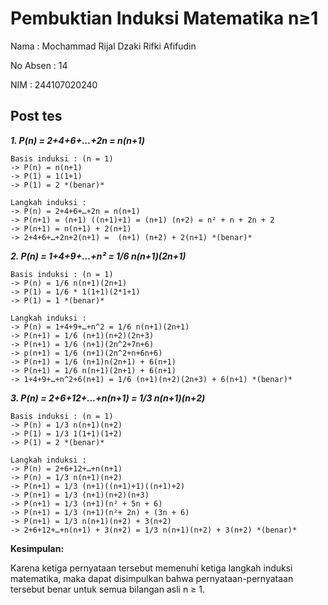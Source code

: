 
# Pembuktian Induksi Matematika n≥1
Nama : Mochammad Rijal Dzaki Rifki Afifudin

No Absen : 14

NIM : 244107020240

## Post tes

***1. P(n) = 2+4+6+…+2n = n(n+1)***

    Basis induksi : (n = 1)
    -> P(n) = n(n+1)
    -> P(1) = 1(1+1)
    -> P(1) = 2 *(benar)*

    Langkah induksi :
    -> P(n) = 2+4+6+…+2n = n(n+1)
    -> P(n+1) = (n+1) ((n+1)+1) = (n+1) (n+2) = n² + n + 2n + 2
    -> P(n+1) = n(n+1) + 2(n+1)
    -> 2+4+6+…+2n+2(n+1) =  (n+1) (n+2) + 2(n+1) *(benar)*

***2. P(n) = 1+4+9+…+n² = 1/6 n(n+1)(2n+1)***

    Basis induksi : (n = 1)
    -> P(n) = 1/6 n(n+1)(2n+1)
    -> P(1) = 1/6 * 1(1+1)(2*1+1)
    -> P(1) = 1 *(benar)*

    Langkah induksi :
    -> P(n) = 1+4+9+…+n^2 = 1/6 n(n+1)(2n+1)
    -> P(n+1) = 1/6 (n+1)(n+2)(2n+3)
    -> P(n+1) = 1/6 (n+1)(2n^2+7n+6)
    -> p(n+1) = 1/6 (n+1)(2n^2+n+6n+6)
    -> P(n+1) = 1/6 (n+1)n(2n+1) + 6(n+1)
    -> P(n+1) = 1/6 n(n+1)(2n+1) + 6(n+1)
    -> 1+4+9+…+n^2+6(n+1) = 1/6 (n+1)(n+2)(2n+3) + 6(n+1) *(benar)*

***3. P(n) = 2+6+12+…+n(n+1)  = 1/3 n(n+1)(n+2)***

    Basis induksi : (n = 1)
    -> P(n) = 1/3 n(n+1)(n+2)
    -> P(1) = 1/3 1(1+1)(1+2)
    -> P(1) = 2 *(benar)*

    Langkah induksi :
    -> P(n) = 2+6+12+…+n(n+1)
    -> P(n) = 1/3 n(n+1)(n+2)
    -> P(n+1) = 1/3 (n+1)((n+1)+1)((n+1)+2)
    -> P(n+1) = 1/3 (n+1)(n+2)(n+3)
    -> P(n+1) = 1/3 (n+1)(n² + 5n + 6)
    -> P(n+1) = 1/3 (n+1)(n²+ 2n) + (3n + 6)
    -> P(n+1) = 1/3 n(n+1)(n+2) + 3(n+2)
    -> 2+6+12+…+n(n+1) + 3(n+2) = 1/3 n(n+1)(n+2) + 3(n+2) *(benar)*




**Kesimpulan:**

Karena ketiga pernyataan tersebut memenuhi ketiga langkah induksi matematika, maka dapat disimpulkan bahwa pernyataan-pernyataan tersebut benar untuk semua bilangan asli n ≥ 1.

